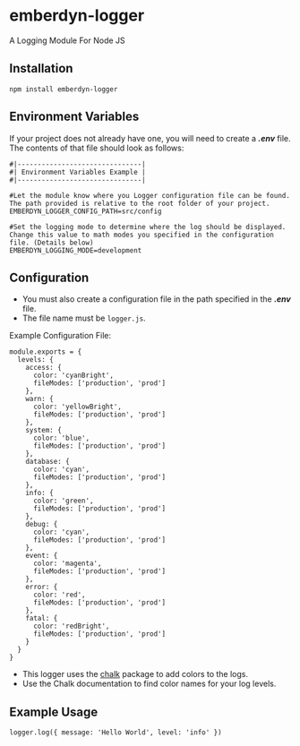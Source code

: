 # emberdyn-logger
A Logging Module For Node JS

## Installation
```npm install emberdyn-logger```

## Environment Variables
If your project does not already have one, you will need to create a ***.env*** file.  The contents of that file should look as follows:
```
#|-------------------------------|
#| Environment Variables Example |
#|-------------------------------|

#Let the module know where you Logger configuration file can be found. The path provided is relative to the root folder of your project.
EMBERDYN_LOGGER_CONFIG_PATH=src/config

#Set the logging mode to determine where the log should be displayed. Change this value to math modes you specified in the configuration file. (Details below)
EMBERDYN_LOGGING_MODE=development
```

## Configuration
* You must also create a configuration file in the path specified in the ***.env*** file.
* The file name must be `logger.js`.

Example Configuration File:
```
module.exports = {
  levels: {
    access: {
      color: 'cyanBright',
      fileModes: ['production', 'prod']
    },
    warn: {
      color: 'yellowBright',
      fileModes: ['production', 'prod']
    },
    system: {
      color: 'blue',
      fileModes: ['production', 'prod']
    },
    database: {
      color: 'cyan',
      fileModes: ['production', 'prod']
    },
    info: {
      color: 'green',
      fileModes: ['production', 'prod']
    },
    debug: {
      color: 'cyan',
      fileModes: ['production', 'prod']
    },
    event: {
      color: 'magenta',
      fileModes: ['production', 'prod']
    },
    error: {
      color: 'red',
      fileModes: ['production', 'prod']
    },
    fatal: {
      color: 'redBright',
      fileModes: ['production', 'prod']
    }
  }
}
```

* This logger uses the [chalk]('https://www.npmjs.com/package/chalk') package to add colors to the logs. 
* Use the Chalk documentation to find color names for your log levels.


## Example Usage
```logger.log({ message: 'Hello World', level: 'info' })```
